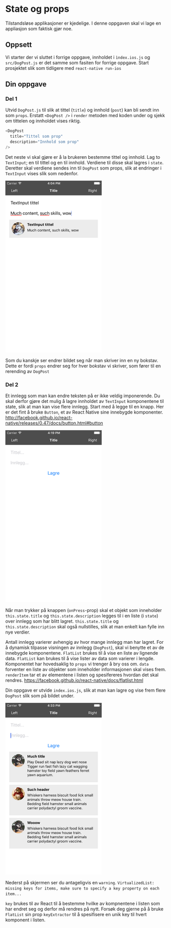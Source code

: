 # State og props

Tilstandsløse applikasjoner er kjedelige. I denne oppgaven skal vi lage en appliasjon som faktisk gjør noe.

## Oppsett
Vi starter der vi sluttet i forrige oppgave, innholdet i `ìndex.ios.js` og `src/DogPost.js` er det samme som fasiten for forrige oppgave. Start prosjektet slik som tidligere med `react-native run-ios`

## Din oppgave

### Del 1
Utvid `DogPost.js` til slik at tittel (`title`) og innhold (`post`) kan bli sendt inn som `props`. Erstatt  `<DogPost />` i `render` metoden med koden under og sjekk om tittelen og innholdet vises riktig.

```javascript
<DogPost
  title="Tittel som prop"
  description="Innhold som prop"
/>
```

Det neste vi skal gjøre er å la brukeren bestemme tittel og innhold. Lag to `TextInput`; en til tittel og en til innhold. Verdiene til disse skal lagres i `state`. Deretter skal verdiene sendes inn til `DogPost` som props, slik at endringer i `TextInput` vises slik som nedenfor.

<img src="../screenshots/screenshot_1.png" width="300">

Som du kanskje ser endrer bildet seg når man skriver inn en ny bokstav. Dette er fordi `props` endrer seg for hver bokstav vi skriver, som fører til en rerending av `DogPost`

### Del 2
Et innlegg som man kan endre teksten på er ikke veldig imponerende. Du skal derfor gjøre det mulig å lagre innholdet av `TextInput` komponentene til state, slik at man kan vise flere innlegg. Start med å legge til en knapp. Her er det fint å bruke `Button`, et av React Native sine innebygde komponenter. http://facebook.github.io/react-native/releases/0.47/docs/button.html#button

<img src="../screenshots/screenshot_2.png" width="300">

Når man trykker på knappen (`onPress`-prop) skal et objekt som inneholder `this.state.title` og `this.state.description` legges til i en liste (i `state`) over innlegg som har blitt lagret. `this.state.title` og `this.state.description` skal også nullstilles, slik at man enkelt kan fylle inn nye verdier.

Antall innlegg varierer avhengig av hvor mange innlegg man har lagret. For å dynamisk tilpasse visningen av innlegg (`DogPost`), skal vi benytte et av de innebygde komponentene. `FlatList` brukes til å vise en liste av lignende data. `FlatList` kan brukes til å vise lister av data som varierer i lengde. Komponentet har hovedsaklig to `props` vi trenger å bry oss om. `data` forventer en liste av objekter som inneholder informasjonen skal vises frem. `renderItem` tar et av elementene i listen og spesifereres hvordan det skal rendres.
https://facebook.github.io/react-native/docs/flatlist.html

Din oppgave er utvide `index.ios.js`, slik at man kan lagre og vise frem flere `DogPost` slik som på bildet under.

<img src="../screenshots/screenshot_3.png" width="300">

Nederst på skjermen ser du antageligvis en `warning`. `VirtualizedList: missing keys for items, make sure to specify a key property on each item...`

`key` brukes til av React til å bestemme hvilke av kompnentene i listen som har endret seg og derfor må rendres på nytt. Forsøk deg gjerne på å bruke `FlatList` sin prop `keyExtractor` til å spesifisere en unik key til hvert komponent i listen.
